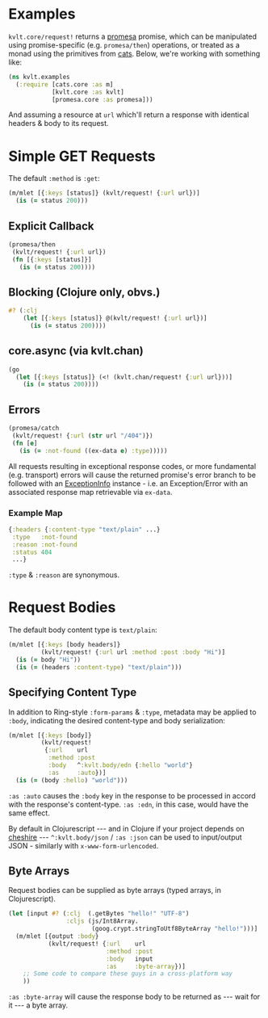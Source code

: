 # Examples

`kvlt.core/request!` returns a
[promesa](https://github.com/funcool/promesa) promise, which can be
manipulated using promise-specific (e.g. `promesa/then`) operations,
or treated as a monad using the primitives from
[cats](https://github.com/funcool/cats).  Below, we're working with
something like:

```clojure
(ns kvlt.examples
  (:require [cats.core :as m]
            [kvlt.core :as kvlt]
            [promesa.core :as promesa]))
```

And assuming a resource at `url` which'll return a response with
identical headers & body to its request.

# Simple GET Requests

The default `:method` is `:get`:

```clojure
(m/mlet [{:keys [status]} (kvlt/request! {:url url})]
  (is (= status 200)))
```

## Explicit Callback

```clojure
(promesa/then
 (kvlt/request! {:url url})
 (fn [{:keys [status]}]
   (is (= status 200))))
```

## Blocking (Clojure only, obvs.)

```clojure
#? (:clj
    (let [{:keys [status]} @(kvlt/request! {:url url})]
      (is (= status 200))))
```

## core.async (via kvlt.chan)

```clojure
(go
  (let [{:keys [status]} (<! (kvlt.chan/request! {:url url}))]
    (is (= status 200))))
```


## Errors

```clojure
(promesa/catch
 (kvlt/request! {:url (str url "/404")})
 (fn [e]
   (is (= :not-found ((ex-data e) :type)))))
```

All requests resulting in exceptional response codes, or more
fundamental (e.g. transport) errors will cause the returned promise's
error branch to be followed with an
[ExceptionInfo](https://github.com/clojure/clojure/blob/master/src/jvm/clojure/lang/ExceptionInfo.java)
instance - i.e. an Exception/Error with an associated response map
retrievable via `ex-data`.

### Example Map

``` clojure
{:headers {:content-type "text/plain" ...}
 :type   :not-found
 :reason :not-found
 :status 404
 ...}
```

`:type` & `:reason` are synonymous.

# Request Bodies

The default body content type is `text/plain`:

```clojure
(m/mlet [{:keys [body headers]}
         (kvlt/request! {:url url :method :post :body "Hi")]
  (is (= body "Hi"))
  (is (= (headers :content-type) "text/plain")))
```

## Specifying Content Type

In addition to Ring-style `:form-params` & `:type`, metadata may be
applied to `:body`, indicating the desired content-type and body
serialization:

```clojure
(m/mlet [{:keys [body]}
         (kvlt/request!
          {:url    url
           :method :post
           :body   ^:kvlt.body/edn {:hello "world"}
           :as     :auto})]
  (is (= (body :hello) "world")))
```

`:as :auto` causes the `:body` key in the response to be processed in
accord with the response's content-type.  `:as :edn`, in this case,
would have the same effect.

By default in Clojurescript --- and in Clojure if your project depends
on [cheshire](https://github.com/dakrone/cheshire) ---
`^:kvlt.body/json` / `:as :json` can be used to input/output JSON -
similarly with `x-www-form-urlencoded`.

## Byte Arrays

Request bodies can be supplied as byte arrays (typed arrays, in
Clojurescript).

```clojure
(let [input #? (:clj  (.getBytes "hello!" "UTF-8")
                :cljs (js/Int8Array.
                       (goog.crypt.stringToUtf8ByteArray "hello!")))]
  (m/mlet [{output :body}
           (kvlt/request! {:url    url
                           :method :post
                           :body   input
                           :as     :byte-array})]
    ;; Some code to compare these guys in a cross-platform way
    ))
```

`:as :byte-array` will cause the response body to be returned as ---
wait for it --- a byte array.
